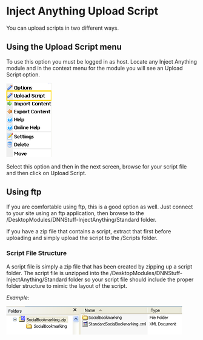 # Inject Anything Upload Script 

You can upload scripts in two different ways.

## Using the Upload Script menu

To use this option you must be logged in as host. Locate any Inject
Anything module and in the context menu for the module you will see an
Upload Script option.

![Upload Script Menu](images\UploadScript.png)

Select this option and then in the next screen, browse for your script
file and then click on Upload Script.

## Using ftp

If you are comfortable using ftp, this is a good option as well. Just
connect to your site using an ftp application, then browse to the
/DesktopModules/DNNStuff-InjectAnything/Standard folder.

If you have a zip file that contains a script, extract that first before
uploading and simply upload the script to the /Scripts folder.

### Script File Structure

A script file is simply a zip file that has been created by zipping up a
script folder. The script file is unzipped into the
/DesktopModules/DNNStuff-InjectAnything/Standard folder so your script
file should include the proper folder structure to mimic the layout of
the script.

*Example:*

![InjectAnything Script Structure of Zip File](images\ScriptStructure.png)
